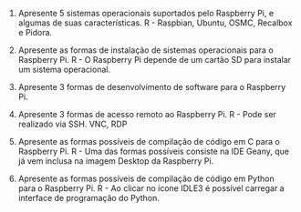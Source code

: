 1. Apresente 5 sistemas operacionais suportados pelo Raspberry Pi, e algumas de suas características.
R - Raspbian, Ubuntu, OSMC, Recalbox e Pidora.

2. Apresente as formas de instalação de sistemas operacionais para o Raspberry Pi.
R - O Raspberry Pi depende de um cartão SD para instalar um sistema operacional. 

3. Apresente 3 formas de desenvolvimento de software para o Raspberry Pi.


4. Apresente 3 formas de acesso remoto ao Raspberry Pi.
R - Pode ser realizado via SSH. VNC, RDP

5. Apresente as formas possíveis de compilação de código em C para o Raspberry Pi.
R - Uma das formas possíveis consiste na IDE Geany, que já vem inclusa na imagem Desktop da Raspberry Pi.

6. Apresente as formas possíveis de compilação de código em Python para o Raspberry Pi.
R - Ao clicar no ícone IDLE3 é possível carregar a interface de programação do Python.













